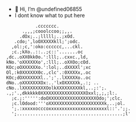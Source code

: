 - 👋 Hi, I’m @undefined06855
- I dont know what to put here

<!---
undefined06855/undefined06855 is a ✨ special ✨ repository because its `README.md` (this file) appears on your GitHub profile.
You can click the Preview link to take a look at your changes.
--->

```
           .ccccccc.                              
      .,,,;cooolccoo;;,,.                         
     .dOx;..;lllll;..;xOd.                        
   .cdo;',loOXXXXXkll;';odc.                      
  ,ol:;c,':oko:cccccc,...ckl.                     
  ;c.;kXo..::..;c::'.......oc                     
,dc..oXX0kk0o.':lll;..cxxc.,ld,                   
kNo.'oXXXXXXo',:lll;..oXXOo;cOd.                  
KOc;oOXXXXXXo.':lol;..dXXXXl';xc                  
Ol,:k0XXXXXX0c.,clc'.:0XXXXx,.oc                  
KOc;dOXXXXXXXl..';'..lXXXXXo..oc                  
dNo..oXXXXXXXOx:..'lxOXXXXXk,.:; ..               
cNo..lXXXXXXXXXOolkXXXXXXXXXkl,..;:';.            
.,;'.,dkkkkk0XXXXXXXXXXXXXXXXXOxxl;,;,;l:.        
  ;c.;:''''':doOXXXXXXXXXXXXXXXXXXOdo;';clc.      
  ;c.lOdood:'''oXXXXXXXXXXXXXXXXXXXXXk,..;ol.     
  ';.:xxxxxocccoxxxxxxxxxxxxxxxxxxxxxxl::'.';;.   
  ';........................................;l'   

```
